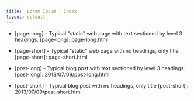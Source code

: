 ```yaml
---
title:  Lorem Ipsum - Index
layout: default
---
```


* [page-long] - Typical "static" web page with text sectioned by level 3 headings.
  [page-long]: page-long.html

* [page-short] - Typical "static" web page with no headings, only title
  [page-short]: page-short.html

+ [post-long] - Typical blog post with text sectioned by level 3 headings.
  [post-long]: 2013/07/09/post-long.html

* [post-short] - Typical blog post with no headings, only title
  [post-short]: 2013/07/09/post-short.html
